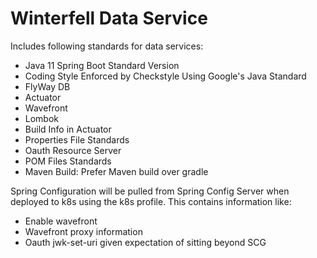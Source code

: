 # Winterfell Data Service

Includes following standards for data services:

- Java 11 Spring Boot Standard Version
- Coding Style Enforced by Checkstyle Using Google's Java Standard
- FlyWay DB
- Actuator
- Wavefront
- Lombok
- Build Info in Actuator
- Properties File Standards
- Oauth Resource Server
- POM Files Standards
- Maven Build: Prefer Maven build over gradle

Spring Configuration will be pulled from Spring Config Server when deployed to k8s using the k8s profile. This contains information like:
- Enable wavefront
- Wavefront proxy information
- Oauth jwk-set-uri given expectation of sitting beyond SCG
